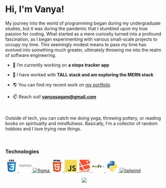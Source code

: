<h1 align="left"> Hi, I'm Vanya!</h1>


<p align="left">

My journey into the world of programming began during my undergraduate studies, but it was during the pandemic that I stumbled upon my true passion for coding. What started as a mere curiosity turned into a profound fascination, as I began experimenting with various small-scale projects to occupy my time. This seemingly modest means to pass my time has evolved into something much greater, ultimately throwing me into the realm of software engineering.
</p>

- 🔭 I’m currently working on **a steps tracker app**

- 🌱 I have worked with **TALL stack and am exploring the MERN stack**
  
- 🌎 You can find my recent work on <a href="https://vanyacodes.netlify.app"> my portfolio</a>

- 📫 Reach out! **vanyasagam@gmail.com**

 <br/>


<p align="left">
  Outside of tech, you can catch me doing yoga, throwing pottery, or reading books on spirituality and mindfulness. Basically, I'm a collector of random hobbies and I love trying new things.
</p>

<br/>

<h3 align="left">Technologies</h3>
<p align="left"> <a href="https://www.w3schools.com/css/" target="_blank" rel="noreferrer"> <img src="https://raw.githubusercontent.com/devicons/devicon/master/icons/css3/css3-original-wordmark.svg" alt="css3" width="40" height="40"/> </a> <a href="https://expressjs.com" target="_blank" rel="noreferrer"> <img src="https://raw.githubusercontent.com/devicons/devicon/master/icons/express/express-original-wordmark.svg" alt="express" width="40" height="40"/> </a> <a href="https://www.figma.com/" target="_blank" rel="noreferrer"> <img src="https://www.vectorlogo.zone/logos/figma/figma-icon.svg" alt="figma" width="40" height="40"/> </a> <a href="https://www.w3.org/html/" target="_blank" rel="noreferrer"> <img src="https://raw.githubusercontent.com/devicons/devicon/master/icons/html5/html5-original-wordmark.svg" alt="html5" width="40" height="40"/> </a> <a href="https://developer.mozilla.org/en-US/docs/Web/JavaScript" target="_blank" rel="noreferrer"> <img src="https://raw.githubusercontent.com/devicons/devicon/master/icons/javascript/javascript-original.svg" alt="javascript" width="40" height="40"/> </a> <a href="https://laravel.com/" target="_blank" rel="noreferrer"> <img src="https://raw.githubusercontent.com/devicons/devicon/master/icons/laravel/laravel-plain-wordmark.svg" alt="laravel" width="40" height="40"/> </a> <a href="https://nodejs.org" target="_blank" rel="noreferrer"> <img src="https://raw.githubusercontent.com/devicons/devicon/master/icons/nodejs/nodejs-original-wordmark.svg" alt="nodejs" width="40" height="40"/> </a> <a href="https://www.python.org" target="_blank" rel="noreferrer"> <img src="https://raw.githubusercontent.com/devicons/devicon/master/icons/python/python-original.svg" alt="python" width="40" height="40"/> </a> <a href="https://tailwindcss.com/" target="_blank" rel="noreferrer"> <img src="https://www.vectorlogo.zone/logos/tailwindcss/tailwindcss-icon.svg" alt="tailwind" width="40" height="40"/> </a> </p>


<p align="center">
<picture>
    <source media="(prefers-color-scheme: dark)" srcset="https://streak-stats.demolab.com?user=vanyajpg&theme=dracula" />
    <img src="https://streak-stats.demolab.com?user=DenverCoder1&theme=default" />
</picture>
</p>
